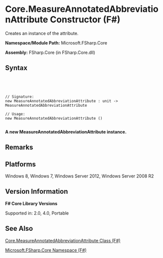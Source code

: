 # Core.MeasureAnnotatedAbbreviationAttribute Constructor (F#)

Creates an instance of the attribute.

**Namespace/Module Path:** Microsoft.FSharp.Core

**Assembly:** FSharp.Core (in FSharp.Core.dll)


## Syntax



```




// Signature:
new MeasureAnnotatedAbbreviationAttribute : unit -> MeasureAnnotatedAbbreviationAttribute

// Usage:
new MeasureAnnotatedAbbreviationAttribute ()


```




**A new MeasureAnnotatedAbbreviationAttribute instance.**
## Remarks

## Platforms
Windows 8, Windows 7, Windows Server 2012, Windows Server 2008 R2


## Version Information
**F# Core Library Versions**

Supported in: 2.0, 4.0, Portable




## See Also
[Core.MeasureAnnotatedAbbreviationAttribute Class &#40;F&#35;&#41;](Core.MeasureAnnotatedAbbreviationAttribute-Class-%5BFSharp%5D.md)

[Microsoft.FSharp.Core Namespace &#40;F&#35;&#41;](Microsoft.FSharp.Core-Namespace-%5BFSharp%5D.md)

